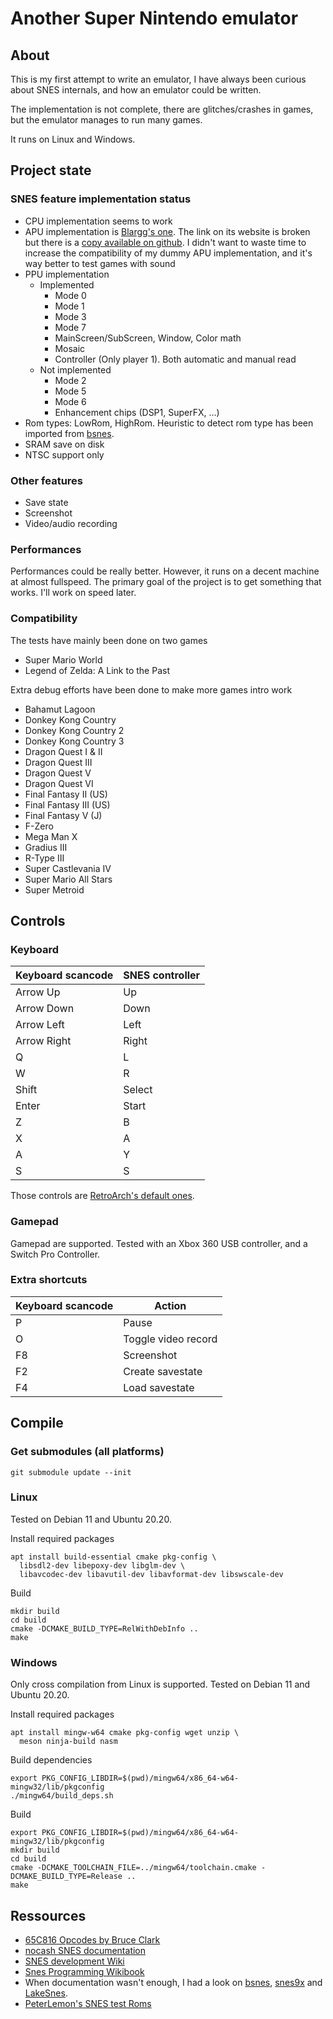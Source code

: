 # Another Super Nintendo emulator

## About

This is my first attempt to write an emulator, I have always been curious about SNES internals, and how an emulator could be written.

The implementation is not complete, there are glitches/crashes in games, but the emulator manages to run many games.

It runs on Linux and Windows.

## Project state

### SNES feature implementation status

* CPU implementation seems to work
* APU implementation is [Blargg's one](https://www.slack.net/~ant/). The link on its website is broken but there is a [copy available on github](https://github.com/elizagamedev/snes_spc). I didn't want to waste time to increase the compatibility of my dummy APU implementation, and it's way better to test games with sound
* PPU implementation
  * Implemented
    * Mode 0
    * Mode 1
    * Mode 3
    * Mode 7 
    * MainScreen/SubScreen, Window, Color math
    * Mosaic
    * Controller (Only player 1). Both automatic and manual read 
  * Not implemented
    * Mode 2
    * Mode 5
    * Mode 6
    * Enhancement chips (DSP1, SuperFX, ...)
* Rom types: LowRom, HighRom. Heuristic to detect rom type has been imported from [bsnes](https://github.com/bsnes-emu/bsnes).
* SRAM save on disk
* NTSC support only

### Other features

* Save state
* Screenshot
* Video/audio recording

### Performances

Performances could be really better. However, it runs on a decent machine at almost fullspeed. The primary goal of the project is to get something that works. I'll work on speed later.

### Compatibility

The tests have mainly been done on two games
* Super Mario World
* Legend of Zelda: A Link to the Past

Extra debug efforts have been done to make more games intro work
* Bahamut Lagoon
* Donkey Kong Country
* Donkey Kong Country 2
* Donkey Kong Country 3
* Dragon Quest I & II
* Dragon Quest III
* Dragon Quest V
* Dragon Quest VI
* Final Fantasy II (US)
* Final Fantasy III (US)
* Final Fantasy V (J)
* F-Zero
* Mega Man X
* Gradius III
* R-Type III
* Super Castlevania IV
* Super Mario All Stars
* Super Metroid

## Controls

### Keyboard

| Keyboard scancode | SNES controller |
|-------------------|-----------------|
| Arrow Up          | Up              |
| Arrow Down        | Down            |
| Arrow Left        | Left            |
| Arrow Right       | Right           |
| Q                 | L               |
| W                 | R               |
| Shift             | Select          |
| Enter             | Start           |
| Z                 | B               |
| X                 | A               |
| A                 | Y               |
| S                 | S               |

Those controls are [RetroArch's default ones](https://docs.libretro.com/guides/input-and-controls/#default-retroarch-keyboard-bindings).

### Gamepad

Gamepad are supported. Tested with an Xbox 360 USB controller, and a Switch Pro Controller.

### Extra shortcuts

| Keyboard scancode | Action              |
|-------------------|---------------------|
| P                 | Pause               |
| O                 | Toggle video record |
| F8                | Screenshot          |
| F2                | Create savestate    |
| F4                | Load savestate      |

## Compile

### Get submodules (all platforms)

```
git submodule update --init
```

### Linux

Tested on Debian 11 and Ubuntu 20.20.

Install required packages
```
apt install build-essential cmake pkg-config \
  libsdl2-dev libepoxy-dev libglm-dev \
  libavcodec-dev libavutil-dev libavformat-dev libswscale-dev
```

Build
```
mkdir build
cd build
cmake -DCMAKE_BUILD_TYPE=RelWithDebInfo ..
make
```

### Windows

Only cross compilation from Linux is supported. Tested on Debian 11 and Ubuntu 20.20.

Install required packages
```
apt install mingw-w64 cmake pkg-config wget unzip \
  meson ninja-build nasm
```

Build dependencies
```
export PKG_CONFIG_LIBDIR=$(pwd)/mingw64/x86_64-w64-mingw32/lib/pkgconfig
./mingw64/build_deps.sh
```

Build
```
export PKG_CONFIG_LIBDIR=$(pwd)/mingw64/x86_64-w64-mingw32/lib/pkgconfig
mkdir build
cd build
cmake -DCMAKE_TOOLCHAIN_FILE=../mingw64/toolchain.cmake -DCMAKE_BUILD_TYPE=Release ..
make
```

## Ressources

* [65C816 Opcodes by Bruce Clark](http://6502.org/tutorials/65c816opcodes.html)
* [nocash SNES documentation](https://problemkaputt.de/fullsnes.htm)
* [SNES development Wiki](https://wiki.superfamicom.org)
* [Snes Programming Wikibook](https://en.wikibooks.org/wiki/Super_NES_Programming)
* When documentation wasn't enough, I had a look on [bsnes](https://github.com/bsnes-emu/bsnes), [snes9x](https://github.com/snes9xgit/snes9x) and [LakeSnes](https://github.com/elzo-d/LakeSnes).
* [PeterLemon's SNES test Roms](https://github.com/PeterLemon/SNES)